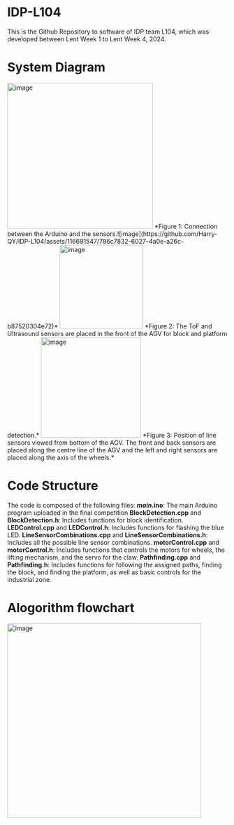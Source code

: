 # IDP-L104
This is the Github Repository to software of IDP team L104, which was developed between Lent Week 1 to Lent Week 4, 2024.

# System Diagram #

<img width="333" alt="image" src="https://github.com/Harry-QY/IDP-L104/assets/116691547/91bb6ac5-c001-4bed-8fc4-639b5a5f62ab">
*Figure 1: Connection between the Arduino and the sensors.![image](https://github.com/Harry-QY/IDP-L104/assets/116691547/796c7832-6027-4a0e-a26c-b87520304e72)*

<img width="191" alt="image" src="https://github.com/Harry-QY/IDP-L104/assets/116691547/1ebfd651-9e77-4db8-81c0-67f4f4c1fced">
*Figure 2: The ToF and Ultrasound sensors are placed in the front of the AGV for block and platform detection.*


<img width="229" alt="image" src="https://github.com/Harry-QY/IDP-L104/assets/116691547/3eecd772-43cf-4c23-99ac-3e0c406f144c">
*Figure 3: Position of line sensors viewed from bottom of the AGV. The front and back sensors are placed along the centre line of the AGV and the left and right sensors are placed along the axis of the wheels.*


# Code Structure #
The code is composed of the following files:
**_main_.ino**: The main Arduino program uploaded in the final competition
**BlockDetection.cpp** and **BlockDetection.h**: Includes functions for block identification.
**LEDControl.cpp** and **LEDControl.h**: Includes functions for flashing the blue LED.
**LineSensorCombinations.cpp** and **LineSensorCombinations.h**: Includes all the possible line sensor combinations.
**motorControl.cpp** and **motorControl.h**: Includes functions that controls the motors for wheels, the lifting mechanism, and the servo for the claw.
**Pathfinding.cpp** and **Pathfinding.h**: Includes functions for following the assigned paths, finding the block, and finding the platform, as well as basic controls for the industrial zone.


# Alogorithm flowchart #
<img width="444" alt="image" src="https://github.com/Harry-QY/IDP-L104/assets/116691547/179cc9f0-23c9-405b-af9f-24532c2d851e">



